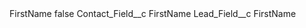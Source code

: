 <?xml version="1.0" encoding="UTF-8"?>
<CustomMetadata xmlns="http://soap.sforce.com/2006/04/metadata" xmlns:xsi="http://www.w3.org/2001/XMLSchema-instance" xmlns:xsd="http://www.w3.org/2001/XMLSchema">
    <label>FirstName</label>
    <protected>false</protected>
    <values>
        <field>Contact_Field__c</field>
        <value xsi:type="xsd:string">FirstName</value>
    </values>
    <values>
        <field>Lead_Field__c</field>
        <value xsi:type="xsd:string">FirstName</value>
    </values>
</CustomMetadata>
